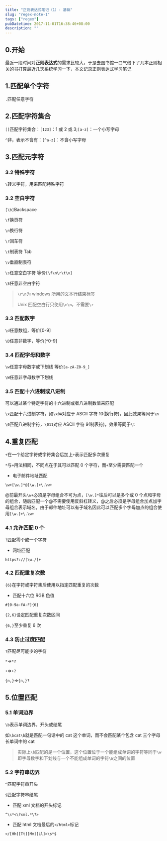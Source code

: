 ```yaml
---
title: "正则表达式笔记（1）- 基础"
slug: "regex-note-1"
tags: ["regex"]
pubDatetime: 2017-11-01T16:38:46+08:00
description: ""
---
```


## 0.开始

最近一段时间对**正则表达式**的需求比较大，于是去图书馆一口气借下了几本正则相关的书打算最近几天系统学习一下，本文记录正则表达式学习笔记

## 1.匹配单个字符

`.`匹配任意字符

## 2.匹配字符集合

`[]`匹配字符集合：`[123]`：1 或 2 或 3;`[a-z]`：一个小写字母

`^`非，表示不含有：`[^a-z]`：不含小写字母

## 3.匹配元字符

### 3.2 特殊字符

`\`转义字符，用来匹配特殊字符

### 3.2 空白字符

`[\b]`Backspace

`\f`换页符

`\n`换行符

`\r`回车符

`\t`制表符 Tab

`\v`垂直制表符

`\s`任意空白字符 等价`[\f\n\r\t\v]`

`\S`任意非空白字符

> `\r\n`为 windows 所用的文本行结束标签
>
> Unix 匹配空白行只使用`\n\n`，不需要`\r`

### 3.3 匹配数字

`\d`任意数组，等价[0-9]

`\D`任意非数字，等价[^0-9]

### 3.4 匹配字母和数字

`\w`任意字母数字或下划线 等价`[a-zA-Z0-9_]`

`\W`任意非字母数字下划线

### 3.5 匹配十六进制或八进制

可以通过某个特定字符的十六进制或者八进制数值来匹配

`\x`匹配十六进制字符，如`\x0A`对应于 ASCII 字符 10(换行符)，因此效果等同于`\n`

`\0`匹配八进制字符，`\011`对应 ASCII 字符 9(制表符)，效果等同于`\t`

## 4.重复匹配

`+`在一个给定字符或字符集合后加上`+`表示匹配多次重复

`*`与`+`用法相同，不同点在于其可以匹配 0 个字符，而`+`至少需要匹配一个

- 电子邮件地址匹配

`\w+[\w.]*@[\w.]+\.\w+`

@前最开头`\w+`必须是字母组合不可为点，`[\w.]*`往后可以是多个或 0 个点和字母的组合，随后匹配一个@不需要使用反斜杠转义，@之后必须是字母组合加点加字母组合表示域名，由于邮件地址可以有子域名因此可以匹配多个字母加点的组合使用`[\w.]+\.\w+`

### 4.1 允许匹配 0 个

`?`匹配零个或一个字符

- 网址匹配

`https?://[\w./]+`

### 4.2 匹配重复次数

`{6}`在字符或字符集后使用以指定匹配重复的次数

- 匹配十六位 RGB 色值

`#[0-9a-fA-F]{6}`

`{2,6}`设定匹配重复次数区间

`{6,}`至少重复 6 次

### 4.3 防止过度匹配

`?`匹配尽可能少的字符

`*`=>`*?`

`+`=>`+?`

`{n,}`=>`{n,}?`

## 5.位置匹配

### 5.1 单词边界

`\b`表示单词边界，开头或结尾

如`\bcat\b`就是匹配一句话中的 cat 这个单词，而不会匹配某个包含 cat 三个字母长单词中的 cat

> 实际上`\b`匹配的是一个位置，这个位置位于一个能组成单词的字符等同于`\w`即字母数字和下划线与一个不能组成单词的字符`\W`之间的位置

### 5.2 字符串边界

`^`匹配字符串开头

`$`匹配字符串结尾

- 匹配 xml 文档的开头标记

`^\s*<\?xml.*\?>`

- 匹配 html 文档最后的`</html>`标记

`</[Hh][Tt][Mm][Ll]>\s*$`

